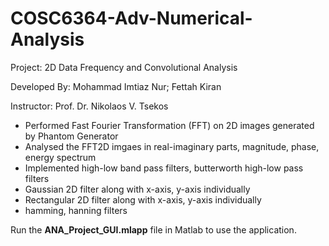 # COSC6364-Adv-Numerical-Analysis
Project: 2D Data Frequency and Convolutional Analysis

Developed By: Mohammad Imtiaz Nur; Fettah Kiran

Instructor: Prof. Dr. Nikolaos V. Tsekos

- Performed Fast Fourier Transformation (FFT) on 2D images generated by Phantom Generator
- Analysed the FFT2D imgaes in real-imaginary parts, magnitude, phase, energy spectrum
- Implemented high-low band pass filters, butterworth high-low pass filters 
- Gaussian 2D filter along with x-axis, y-axis individually
- Rectangular 2D filter along with x-axis, y-axis individually
- hamming, hanning filters


Run the **ANA_Project_GUI.mlapp** file in Matlab to use the application.
